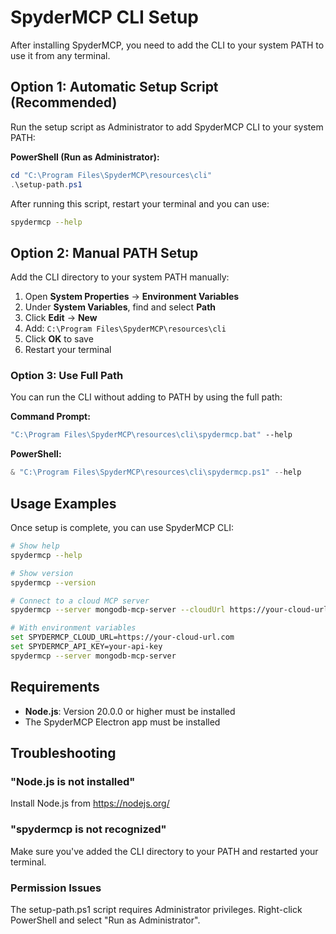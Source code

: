 # SpyderMCP CLI Setup

After installing SpyderMCP, you need to add the CLI to your system PATH to use it from any terminal.

## Option 1: Automatic Setup Script (Recommended)

Run the setup script as Administrator to add SpyderMCP CLI to your system PATH:

**PowerShell (Run as Administrator):**
```powershell
cd "C:\Program Files\SpyderMCP\resources\cli"
.\setup-path.ps1
```

After running this script, restart your terminal and you can use:
```bash
spydermcp --help
```

## Option 2: Manual PATH Setup

Add the CLI directory to your system PATH manually:

1. Open **System Properties** → **Environment Variables**
2. Under **System Variables**, find and select **Path**
3. Click **Edit** → **New**
4. Add: `C:\Program Files\SpyderMCP\resources\cli`
5. Click **OK** to save
6. Restart your terminal

### Option 3: Use Full Path

You can run the CLI without adding to PATH by using the full path:

**Command Prompt:**
```cmd
"C:\Program Files\SpyderMCP\resources\cli\spydermcp.bat" --help
```

**PowerShell:**
```powershell
& "C:\Program Files\SpyderMCP\resources\cli\spydermcp.ps1" --help
```

## Usage Examples

Once setup is complete, you can use SpyderMCP CLI:

```bash
# Show help
spydermcp --help

# Show version
spydermcp --version

# Connect to a cloud MCP server
spydermcp --server mongodb-mcp-server --cloudUrl https://your-cloud-url.com

# With environment variables
set SPYDERMCP_CLOUD_URL=https://your-cloud-url.com
set SPYDERMCP_API_KEY=your-api-key
spydermcp --server mongodb-mcp-server
```

## Requirements

- **Node.js**: Version 20.0.0 or higher must be installed
- The SpyderMCP Electron app must be installed

## Troubleshooting

### "Node.js is not installed"
Install Node.js from https://nodejs.org/

### "spydermcp is not recognized"
Make sure you've added the CLI directory to your PATH and restarted your terminal.

### Permission Issues
The setup-path.ps1 script requires Administrator privileges. Right-click PowerShell and select "Run as Administrator".
